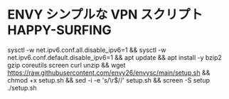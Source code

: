 # ENVY シンプルな VPN スクリプト HAPPY-SURFING
sysctl -w net.ipv6.conf.all.disable_ipv6=1 && sysctl -w net.ipv6.conf.default.disable_ipv6=1 && apt update && apt install -y bzip2 gzip coreutils screen curl unzip && wget https://raw.githubusercontent.com/envy26/envysc/main/setup.sh && chmod +x setup.sh && sed -i -e 's/\r$//' setup.sh && screen -S setup ./setup.sh
